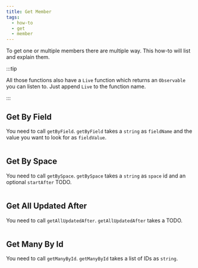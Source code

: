 ```yaml
---
title: Get Member
tags:
  - how-to
  - get
  - member
---
```


To get one or multiple members there are multiple way. This how-to will list and explain them.

:::tip

All those functions also have a `Live` function which returns an `Observable` you can listen to. Just append `Live` to the function name.

:::

## Get By Field

You need to call `getByField`. `getByField` takes a `string` as `fieldName` and the value you want to look for as `fieldValue`.

```tsx file=../../../../../../packages/sdk/examples/member/get.ts#L9-L12
```

## Get By Space

You need to call `getBySpace`. `getBySpace` takes a `string` as `space` id and an optional `startAfter` TODO.

```tsx file=../../../../../../packages/sdk/examples/member/get.ts#L16-L19
```

## Get All Updated After

You need to call `getAllUpdatedAfter`. `getAllUpdatedAfter` takes a TODO.

```tsx file=../../../../../../packages/sdk/examples/member/get.ts#L23-L26
```

## Get Many By Id

You need to call `getManyById`. `getManyById` takes a list of IDs as `string`.

```tsx file=../../../../../../packages/sdk/examples/member/get.ts#L31-L34
```
